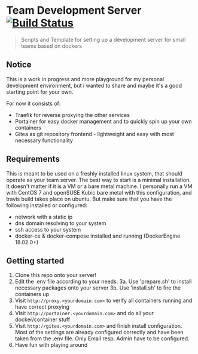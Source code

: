 # Team Development Server [![Build Status](https://travis-ci.org/metalbote/team-development-server.svg?branch=master)](https://travis-ci.org/metalbote/team-development-server)
> Scripts and Template for setting up a development server for small teams based on dockers

## Notice 
This is a work in progress and more playground for my personal development environment, but i wanted to share and maybe it's a good starting point for your own.

For now it consists of:
 - Traefik for reverse proxying the other services
 - Portainer for easy docker management and to quickly spin up your own containers
 - Gitea as git repository frontend - lightweight and easy with most necessary functionality
  

## Requirements

This is meant to be used on a freshly installed linux system, that should operate as your team server. The best way to start is a minimal installation. It doesn't matter if it is a VM or a bare metal machine. I personally run a VM with CentOS 7 and openSUSE Kubic bare metal with this configuration, and travis build takes place on ubuntu.
But make sure that you have the following installed or configured:
- network with a static ip
- dns domain resolving to your system
- ssh access to your system 
- docker-ce & docker-compose installed and running (DockerEngine 18.02.0+)
  
## Getting started

1. Clone this repo onto your server!
2. Edit the .env file according to your needs.
3a. Use 'prepare.sh' to install necessary packages onto your server
3b. Use 'install.sh' to fire the containers up
4. Visit `http://proxy.<yourdomain.com>` to verify all containers running and have correct proxying
5. Visit `http://portainer.<yourdomain.com>` and do all your docker/container stuff
6. Visit `http://gitea.<yourdomain.com>` and finish install configuration. Most of the settings are already configured correctly and have been taken from the .env file. Only Email resp. Admin have to be configured.
7. Have fun with playing around
